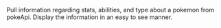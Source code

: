 Pull information regarding stats, abilities, and type about a pokemon from pokeApi. Display the information in an easy to see manner.

